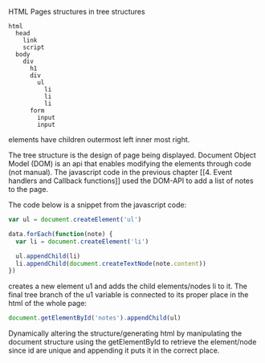 HTML Pages structures in tree structures
```
html
  head
    link
    script
  body
    div
      h1
      div
        ul
          li
          li
          li
      form
        input
        input
```
elements have children outermost left inner most right.

The tree structure is the design of page being displayed. Document Object Model (DOM) is an api that enables modifying the elements through code (not manual). The javascript code in the previous chapter [[4. Event handlers and Callback functions]] used the DOM-API to add a list of notes to the page. 

The code below is a snippet from the javascript code:

```js
var ul = document.createElement('ul')

data.forEach(function(note) {
  var li = document.createElement('li')

  ul.appendChild(li)
  li.appendChild(document.createTextNode(note.content))
})
```
creates a new element u1 and adds the child elements/nodes li to it. The final tree branch of the u1 variable is connected to its proper place in the html of the whole page:
```js
document.getElementById('notes').appendChild(ul)
```
Dynamically altering the structure/generating html by manipulating the document structure using the getElementById to retrieve the element/node since id are unique and appending it puts it in the correct place.